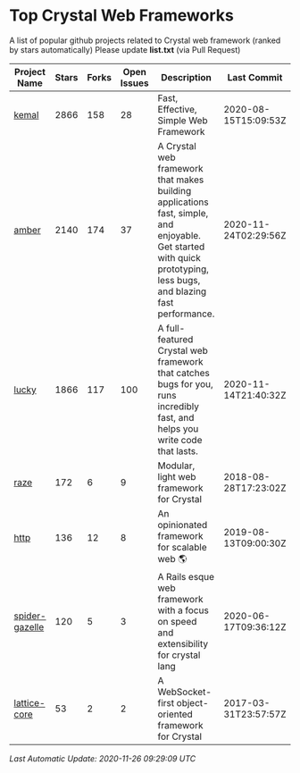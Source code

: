 # Top Crystal Web Frameworks

A list of popular github projects related to Crystal web framework (ranked by stars automatically)
Please update **list.txt** (via Pull Request)

| Project Name | Stars | Forks | Open Issues | Description | Last Commit |
| ------------ | ----- | ----- | ----------- | ----------- | ----------- |
| [kemal](https://github.com/kemalcr/kemal) |2866|158|28|Fast, Effective, Simple Web Framework|2020-08-15T15:09:53Z|
| [amber](https://github.com/amberframework/amber) |2140|174|37|A Crystal web framework that makes building applications fast, simple, and enjoyable. Get started with quick prototyping, less bugs, and blazing fast performance.|2020-11-24T02:29:56Z|
| [lucky](https://github.com/luckyframework/lucky) |1866|117|100|A full-featured Crystal web framework that catches bugs for you, runs incredibly fast, and helps you write code that lasts.|2020-11-14T21:40:32Z|
| [raze](https://github.com/samueleaton/raze) |172|6|9|Modular, light web framework for Crystal|2018-08-28T17:23:02Z|
| [http](https://github.com/onyxframework/http) |136|12|8|An opinionated framework for scalable web 🌎|2019-08-13T09:00:30Z|
| [spider-gazelle](https://github.com/spider-gazelle/spider-gazelle) |120|5|3|A Rails esque web framework with a focus on speed and extensibility for crystal lang|2020-06-17T09:36:12Z|
| [lattice-core](https://github.com/jasonl99/lattice-core) |53|2|2|A WebSocket-first object-oriented framework for Crystal|2017-03-31T23:57:57Z|

*Last Automatic Update: 2020-11-26 09:29:09 UTC*